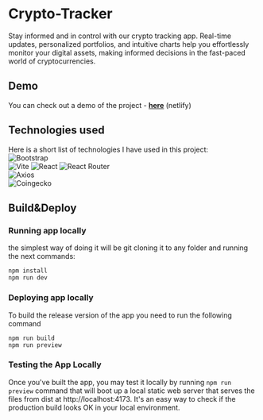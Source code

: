 # **Crypto-Tracker**
Stay informed and in control with our crypto tracking app. Real-time updates, personalized portfolios, and intuitive charts help you effortlessly monitor your digital assets, making informed decisions in the fast-paced world of cryptocurrencies.
## Demo
You can check out a demo of the project - [**here**](https://fantastic-arithmetic-d7785e.netlify.app/) (netlify)
## Technologies used
Here is a short list of technologies I have used in this project:\
![Bootstrap](https://img.shields.io/badge/bootstrap-%238511FA.svg?style=for-the-badge&logo=bootstrap&logoColor=white)\
![Vite](https://img.shields.io/badge/vite-%23646CFF.svg?style=for-the-badge&logo=vite&logoColor=white)
![React](https://img.shields.io/badge/react-%2320232a.svg?style=for-the-badge&logo=react&logoColor=%2361DAFB)
![React Router](https://img.shields.io/badge/React_Router-CA4245?style=for-the-badge&logo=react-router&logoColor=white)\
![Axios](https://camo.githubusercontent.com/272811d860f3fab0dd8ff0690e2ca36afbf0c96ad44100b8d42dfdce8511679b/68747470733a2f2f6178696f732d687474702e636f6d2f6173736574732f6c6f676f2e737667)\
![Coingecko](https://static.coingecko.com/s/coingecko-logo-8903d34ce19ca4be1c81f0db30e924154750d208683fad7ae6f2ce06c76d0a56.png)
## Build&Deploy
### Running app locally
the simplest way of doing it will be git cloning it to any folder and running the next commands:
```
npm install
npm run dev
```
### Deploying app locally
To build the release version of the app you need to run the following command
```
npm run build
npm run preview
```
### Testing the App Locally
Once you've built the app, you may test it locally by running 
``` npm run preview ``` command that will boot up a local static web server that serves the files from dist at http://localhost:4173. It's an easy way to check if the production build looks OK in your local environment.

